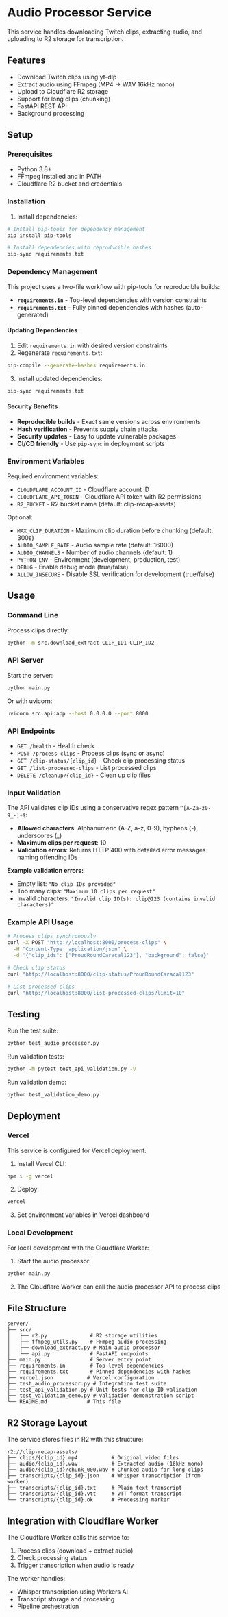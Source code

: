 # Audio Processor Service

This service handles downloading Twitch clips, extracting audio, and uploading to R2 storage for transcription.

## Features

- Download Twitch clips using yt-dlp
- Extract audio using FFmpeg (MP4 → WAV 16kHz mono)
- Upload to Cloudflare R2 storage
- Support for long clips (chunking)
- FastAPI REST API
- Background processing

## Setup

### Prerequisites

- Python 3.8+
- FFmpeg installed and in PATH
- Cloudflare R2 bucket and credentials

### Installation

1. Install dependencies:
```bash
# Install pip-tools for dependency management
pip install pip-tools

# Install dependencies with reproducible hashes
pip-sync requirements.txt
```

### Dependency Management

This project uses a two-file workflow with pip-tools for reproducible builds:

- **`requirements.in`** - Top-level dependencies with version constraints
- **`requirements.txt`** - Fully pinned dependencies with hashes (auto-generated)

#### Updating Dependencies

1. Edit `requirements.in` with desired version constraints
2. Regenerate `requirements.txt`:
```bash
pip-compile --generate-hashes requirements.in
```

3. Install updated dependencies:
```bash
pip-sync requirements.txt
```

#### Security Benefits

- **Reproducible builds** - Exact same versions across environments
- **Hash verification** - Prevents supply chain attacks
- **Security updates** - Easy to update vulnerable packages
- **CI/CD friendly** - Use `pip-sync` in deployment scripts

### Environment Variables

Required environment variables:
- `CLOUDFLARE_ACCOUNT_ID` - Cloudflare account ID
- `CLOUDFLARE_API_TOKEN` - Cloudflare API token with R2 permissions
- `R2_BUCKET` - R2 bucket name (default: clip-recap-assets)

Optional:
- `MAX_CLIP_DURATION` - Maximum clip duration before chunking (default: 300s)
- `AUDIO_SAMPLE_RATE` - Audio sample rate (default: 16000)
- `AUDIO_CHANNELS` - Number of audio channels (default: 1)
- `PYTHON_ENV` - Environment (development, production, test)
- `DEBUG` - Enable debug mode (true/false)
- `ALLOW_INSECURE` - Disable SSL verification for development (true/false)

## Usage

### Command Line

Process clips directly:
```bash
python -m src.download_extract CLIP_ID1 CLIP_ID2
```

### API Server

Start the server:
```bash
python main.py
```

Or with uvicorn:
```bash
uvicorn src.api:app --host 0.0.0.0 --port 8000
```

### API Endpoints

- `GET /health` - Health check
- `POST /process-clips` - Process clips (sync or async)
- `GET /clip-status/{clip_id}` - Check clip processing status
- `GET /list-processed-clips` - List processed clips
- `DELETE /cleanup/{clip_id}` - Clean up clip files

### Input Validation

The API validates clip IDs using a conservative regex pattern `^[A-Za-z0-9_-]+$`:
- **Allowed characters**: Alphanumeric (A-Z, a-z, 0-9), hyphens (-), underscores (_)
- **Maximum clips per request**: 10
- **Validation errors**: Returns HTTP 400 with detailed error messages naming offending IDs

**Example validation errors:**
- Empty list: `"No clip IDs provided"`
- Too many clips: `"Maximum 10 clips per request"`
- Invalid characters: `"Invalid clip ID(s): clip@123 (contains invalid characters)"`

### Example API Usage

```bash
# Process clips synchronously
curl -X POST "http://localhost:8000/process-clips" \
  -H "Content-Type: application/json" \
  -d '{"clip_ids": ["ProudRoundCaracal123"], "background": false}'

# Check clip status
curl "http://localhost:8000/clip-status/ProudRoundCaracal123"

# List processed clips
curl "http://localhost:8000/list-processed-clips?limit=10"
```

## Testing

Run the test suite:
```bash
python test_audio_processor.py
```

Run validation tests:
```bash
python -m pytest test_api_validation.py -v
```

Run validation demo:
```bash
python test_validation_demo.py
```

## Deployment

### Vercel

This service is configured for Vercel deployment:

1. Install Vercel CLI:
```bash
npm i -g vercel
```

2. Deploy:
```bash
vercel
```

3. Set environment variables in Vercel dashboard

### Local Development

For local development with the Cloudflare Worker:

1. Start the audio processor:
```bash
python main.py
```

2. The Cloudflare Worker can call the audio processor API to process clips

## File Structure

```
server/
├── src/
│   ├── r2.py              # R2 storage utilities
│   ├── ffmpeg_utils.py    # FFmpeg audio processing
│   ├── download_extract.py # Main audio processor
│   └── api.py             # FastAPI endpoints
├── main.py                # Server entry point
├── requirements.in        # Top-level dependencies
├── requirements.txt       # Pinned dependencies with hashes
├── vercel.json           # Vercel configuration
├── test_audio_processor.py # Integration test suite
├── test_api_validation.py # Unit tests for clip ID validation
├── test_validation_demo.py # Validation demonstration script
└── README.md             # This file
```

## R2 Storage Layout

The service stores files in R2 with this structure:

```
r2://clip-recap-assets/
├── clips/{clip_id}.mp4           # Original video files
├── audio/{clip_id}.wav           # Extracted audio (16kHz mono)
├── audio/{clip_id}/chunk_000.wav # Chunked audio for long clips
├── transcripts/{clip_id}.json    # Whisper transcription (from worker)
├── transcripts/{clip_id}.txt     # Plain text transcript
├── transcripts/{clip_id}.vtt     # VTT format transcript
└── transcripts/{clip_id}.ok      # Processing marker
```

## Integration with Cloudflare Worker

The Cloudflare Worker calls this service to:

1. Process clips (download + extract audio)
2. Check processing status
3. Trigger transcription when audio is ready

The worker handles:
- Whisper transcription using Workers AI
- Transcript storage and processing
- Pipeline orchestration
